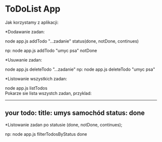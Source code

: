 # ToDoList App
Jak korzystamy z aplikacji:

*Dodawanie zadan:

node app.js addTodo "...zadanie" status(done, notDone, continues)

np: node app.js addTodo "umyc psa" notDone


*Usuwanie zadan:

node app.js deleteTodo "...zadanie" 
np: node app.js deleteTodo "umyc psa"

*Listowanie wszystkich zadan:

node app.js listTodos  
Pokarze sie lista wszystch zadan, przyklad:

---
your todo:
title: umys samochód
status: done
---

*Listowanie zadan po statusie (done, notDone, continues);

np: node app.js filterTodosByStatus done



